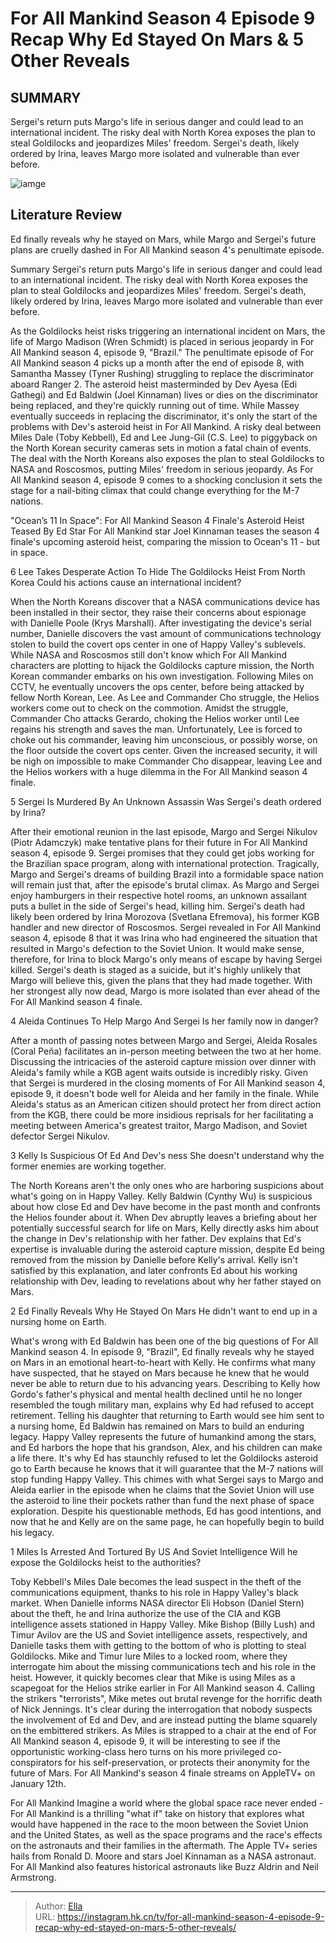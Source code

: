 # For All Mankind Season 4 Episode 9 Recap Why Ed Stayed On Mars &amp; 5 Other Reveals


## SUMMARY 


 Sergei&#39;s return puts Margo&#39;s life in serious danger and could lead to an international incident. 
 The risky deal with North Korea exposes the plan to steal Goldilocks and jeopardizes Miles&#39; freedom. 
 Sergei&#39;s death, likely ordered by Irina, leaves Margo more isolated and vulnerable than ever before. 

![iamge](https://static1.srcdn.com/wordpress/wp-content/uploads/2024/01/for-all-mankind-season-4-episode-9-recap-reveals.jpg)

## Literature Review
Ed finally reveals why he stayed on Mars, while Margo and Sergei&#39;s future plans are cruelly dashed in For All Mankind season 4&#39;s penultimate episode.




Summary
 Sergei&#39;s return puts Margo&#39;s life in serious danger and could lead to an international incident. 
 The risky deal with North Korea exposes the plan to steal Goldilocks and jeopardizes Miles&#39; freedom. 
 Sergei&#39;s death, likely ordered by Irina, leaves Margo more isolated and vulnerable than ever before. 


As the Goldilocks heist risks triggering an international incident on Mars, the life of Margo Madison (Wren Schmidt) is placed in serious jeopardy in For All Mankind season 4, episode 9, &#34;Brazil.&#34; The penultimate episode of For All Mankind season 4 picks up a month after the end of episode 8, with Samantha Massey (Tyner Rushing) struggling to replace the discriminator aboard Ranger 2. The asteroid heist masterminded by Dev Ayesa (Edi Gathegi) and Ed Baldwin (Joel Kinnaman) lives or dies on the discriminator being replaced, and they&#39;re quickly running out of time.
While Massey eventually succeeds in replacing the discriminator, it&#39;s only the start of the problems with Dev&#39;s asteroid heist in For All Mankind. A risky deal between Miles Dale (Toby Kebbell), Ed and Lee Jung-Gil (C.S. Lee) to piggyback on the North Korean security cameras sets in motion a fatal chain of events. The deal with the North Koreans also exposes the plan to steal Goldilocks to NASA and Roscosmos, putting Miles&#39; freedom in serious jeopardy. As For All Mankind season 4, episode 9 comes to a shocking conclusion it sets the stage for a nail-biting climax that could change everything for the M-7 nations.
            
 
 &#34;Ocean’s 11 In Space&#34;: For All Mankind Season 4 Finale&#39;s Asteroid Heist Teased By Ed Star 
For All Mankind star Joel Kinnaman teases the season 4 finale&#39;s upcoming asteroid heist, comparing the mission to Ocean&#39;s 11 - but in space.













 








 6  Lee Takes Desperate Action To Hide The Goldilocks Heist From North Korea 
Could his actions cause an international incident?


 







When the North Koreans discover that a NASA communications device has been installed in their sector, they raise their concerns about espionage with Danielle Poole (Krys Marshall). After investigating the device&#39;s serial number, Danielle discovers the vast amount of communications technology stolen to build the covert ops center in one of Happy Valley&#39;s sublevels. While NASA and Roscosmos still don&#39;t know which For All Mankind characters are plotting to hijack the Goldilocks capture mission, the North Korean commander embarks on his own investigation. Following Miles on CCTV, he eventually uncovers the ops center, before being attacked by fellow North Korean, Lee.
As Lee and Commander Cho struggle, the Helios workers come out to check on the commotion. Amidst the struggle, Commander Cho attacks Gerardo, choking the Helios worker until Lee regains his strength and saves the man. Unfortunately, Lee is forced to choke out his commander, leaving him unconscious, or possibly worse, on the floor outside the covert ops center. Given the increased security, it will be nigh on impossible to make Commander Cho disappear, leaving Lee and the Helios workers with a huge dilemma in the For All Mankind season 4 finale.





 5  Sergei Is Murdered By An Unknown Assassin 
Was Sergei&#39;s death ordered by Irina?


 







After their emotional reunion in the last episode, Margo and Sergei Nikulov (Piotr Adamczyk) make tentative plans for their future in For All Mankind season 4, episode 9. Sergei promises that they could get jobs working for the Brazilian space program, along with international protection. Tragically, Margo and Sergei&#39;s dreams of building Brazil into a formidable space nation will remain just that, after the episode&#39;s brutal climax. As Margo and Sergei enjoy hamburgers in their respective hotel rooms, an unknown assailant puts a bullet in the side of Sergei&#39;s head, killing him.
Sergei&#39;s death had likely been ordered by Irina Morozova (Svetlana Efremova), his former KGB handler and new director of Roscosmos. Sergei revealed in For All Mankind season 4, episode 8 that it was Irina who had engineered the situation that resulted in Margo&#39;s defection to the Soviet Union. It would make sense, therefore, for Irina to block Margo&#39;s only means of escape by having Sergei killed. Sergei&#39;s death is staged as a suicide, but it&#39;s highly unlikely that Margo will believe this, given the plans that they had made together. With her strongest ally now dead, Margo is more isolated than ever ahead of the For All Mankind season 4 finale.





 4  Aleida Continues To Help Margo And Sergei 
Is her family now in danger?
        

After a month of passing notes between Margo and Sergei, Aleida Rosales (Coral Peña) facilitates an in-person meeting between the two at her home. Discussing the intricacies of the asteroid capture mission over dinner with Aleida&#39;s family while a KGB agent waits outside is incredibly risky. Given that Sergei is murdered in the closing moments of For All Mankind season 4, episode 9, it doesn&#39;t bode well for Aleida and her family in the finale. While Aleida&#39;s status as an American citizen should protect her from direct action from the KGB, there could be more insidious reprisals for her facilitating a meeting between America&#39;s greatest traitor, Margo Madison, and Soviet defector Sergei Nikulov.





 3  Kelly Is Suspicious Of Ed And Dev&#39;s  ness 
She doesn&#39;t understand why the former enemies are working together.


 







The North Koreans aren&#39;t the only ones who are harboring suspicions about what&#39;s going on in Happy Valley. Kelly Baldwin (Cynthy Wu) is suspicious about how close Ed and Dev have become in the past month and confronts the Helios founder about it. When Dev abruptly leaves a briefing about her potentially successful search for life on Mars, Kelly directly asks him about the change in Dev&#39;s relationship with her father. Dev explains that Ed&#39;s expertise is invaluable during the asteroid capture mission, despite Ed being removed from the mission by Danielle before Kelly&#39;s arrival. Kelly isn&#39;t satisfied by this explanation, and later confronts Ed about his working relationship with Dev, leading to revelations about why her father stayed on Mars.





 2  Ed Finally Reveals Why He Stayed On Mars 
He didn&#39;t want to end up in a nursing home on Earth.
        

What&#39;s wrong with Ed Baldwin has been one of the big questions of For All Mankind season 4. In episode 9, &#34;Brazil&#34;, Ed finally reveals why he stayed on Mars in an emotional heart-to-heart with Kelly. He confirms what many have suspected, that he stayed on Mars because he knew that he would never be able to return due to his advancing years. Describing to Kelly how Gordo&#39;s father&#39;s physical and mental health declined until he no longer resembled the tough military man, explains why Ed had refused to accept retirement. Telling his daughter that returning to Earth would see him sent to a nursing home, Ed Baldwin has remained on Mars to build an enduring legacy.
Happy Valley represents the future of humankind among the stars, and Ed harbors the hope that his grandson, Alex, and his children can make a life there. It&#39;s why Ed has staunchly refused to let the Goldilocks asteroid go to Earth because he knows that it will guarantee that the M-7 nations will stop funding Happy Valley. This chimes with what Sergei says to Margo and Aleida earlier in the episode when he claims that the Soviet Union will use the asteroid to line their pockets rather than fund the next phase of space exploration. Despite his questionable methods, Ed has good intentions, and now that he and Kelly are on the same page, he can hopefully begin to build his legacy.





 1  Miles Is Arrested And Tortured By US And Soviet Intelligence 
Will he expose the Goldilocks heist to the authorities?
        

Toby Kebbell&#39;s Miles Dale becomes the lead suspect in the theft of the communications equipment, thanks to his role in Happy Valley&#39;s black market. When Danielle informs NASA director Eli Hobson (Daniel Stern) about the theft, he and Irina authorize the use of the CIA and KGB intelligence assets stationed in Happy Valley. Mike Bishop (Billy Lush) and Timur Avilov are the US and Soviet intelligence assets, respectively, and Danielle tasks them with getting to the bottom of who is plotting to steal Goldilocks. Mike and Timur lure Miles to a locked room, where they interrogate him about the missing communications tech and his role in the heist.
However, it quickly becomes clear that Mike is using Miles as a scapegoat for the Helios strike earlier in For All Mankind season 4. Calling the strikers &#34;terrorists&#34;, Mike metes out brutal revenge for the horrific death of Nick Jennings. It&#39;s clear during the interrogation that nobody suspects the involvement of Ed and Dev, and are instead putting the blame squarely on the embittered strikers. As Miles is strapped to a chair at the end of For All Mankind season 4, episode 9, it will be interesting to see if the opportunistic working-class hero turns on his more privileged co-conspirators for his self-preservation, or protects their anonymity for the future of Mars.
For All Mankind&#39;s season 4 finale streams on AppleTV&#43; on January 12th.
        


 For All Mankind 
Imagine a world where the global space race never ended - For All Mankind is a thrilling &#34;what if&#34; take on history that explores what would have happened in the race to the moon between the Soviet Union and the United States, as well as the space programs and the race&#39;s effects on the astronauts and their families in the aftermath. The Apple TV&#43; series hails from Ronald D. Moore and stars Joel Kinnaman as a NASA astronaut. For All Mankind also features historical astronauts like Buzz Aldrin and Neil Armstrong.


---

> Author: [Ella](https://instagram.hk.cn/)  
> URL: https://instagram.hk.cn/tv/for-all-mankind-season-4-episode-9-recap-why-ed-stayed-on-mars-5-other-reveals/  

